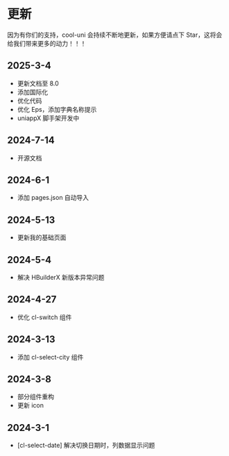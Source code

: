# 更新

因为有你们的支持，cool-uni 会持续不断地更新，如果方便请点下 Star，这将会给我们带来更多的动力！！！

## 2025-3-4

- 更新文档至 8.0
- 添加国际化
- 优化代码
- 优化 Eps，添加字典名称提示
- uniappX 脚手架开发中

## 2024-7-14

- 开源文档

## 2024-6-1

- 添加 pages.json 自动导入

## 2024-5-13

- 更新我的基础页面

## 2024-5-4

- 解决 HBuilderX 新版本异常问题

## 2024-4-27

- 优化 cl-switch 组件

## 2024-3-13

- 添加 cl-select-city 组件

## 2024-3-8

- 部分组件重构
- 更新 icon

## 2024-3-1

- [cl-select-date] 解决切换日期时，列数据显示问题
